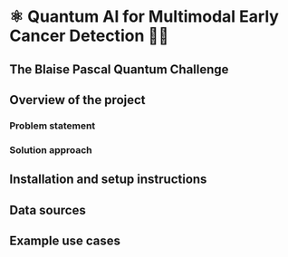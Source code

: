 # ⚛️ Quantum AI for Multimodal Early Cancer Detection 🔬🏥
## The Blaise Pascal Quantum Challenge

## Overview of the project
### Problem statement


### Solution approach


## Installation and setup instructions


## Data sources


## Example use cases
